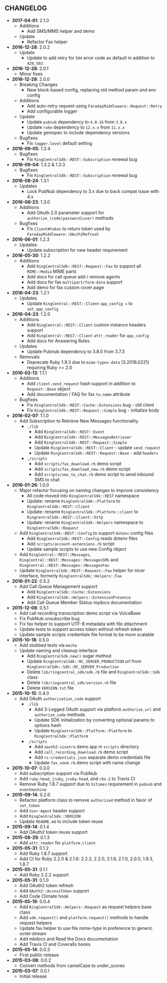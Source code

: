 CHANGELOG
---------
- **2017-04-01**: 2.1.0
  - Additions
    - Add SMS/MMS helper and demo
  - Update
    - Refactor Fax helper
- **2016-12-28**: 2.0.2
  - Update
    - Update to add retry for `504` error code as default in addition to `429`, `503`
- **2016-12-28**: 2.0.1
  - Minor fixes
- **2016-12-28**: 2.0.0
  - Breaking Changes
    - New block-based config, replacing old method param and env config
  - Additions
    - Add auto-retry request using `FaradayMiddleware::Request::Retry`
    - Add configurable logger
  - Update
    - Update `pubnub` dependency to `4.0.16` from `3.8.x`
    - Update `rake` dependency to `12.x.x` from `11.x.x`
    - Update gemspec to include dependency versions
  - Bugfixes
    - Fix `logger.level` default setting
- **2016-09-05**: 1.3.4
  - Bugfixes
    - Fix `RingCentralSdk::REST::Subscription` renewal bug
- **2016-09-04**: 1.3.2 & 1.3.3
  - Bugfixes
    - Fix `RingCentralSdk::REST::Subscription` renewal bug
- **2016-08-24**: 1.3.1
  - Updates
    - Lock PubNub dependency to 3.x due to back compat issue with 4.x
- **2016-08-23**: 1.3.0
  - Additions
    - Add OAuth 2.0 parameter support for `authorize_(code|password|user)` methods
  - Bugfixes
    - Fix `Client#token` to return token used by `FaradayMiddleware::OAuth2Refresh`
- **2016-06-01**: 1.2.3
  - Updates
    - Update subscription for new header requirement
- **2016-05-30**: 1.2.2
  - Additions
    - Add `RingCentralSdk::REST::Request::Fax` to support all `MIME::Media` MIME parts
    - Add docs for call queue add / remove agents
    - Add docs for fax `multipart/form-data` support
    - Add demo for fax custom cover page
- **2016-04-23**: 1.2.1
  - Updates
    - Update `RingCentral::REST::Client` `app_config =` to `set_app_config`
- **2016-04-23**: 1.2.0
  - Additions
    - Add `RingCentral::REST::Client` custom instance headers support
    - Add `RingCentral::REST::Client` `attr_reader` for `app_config`
    - Add docs for Answering Rules
  - Updates
    - Update Pubnub dependency to 3.8.0 from 3.7.3
  - Removals
    - Deprecate Ruby 1.9.3 due to `mime-types-data` (3.2016.0221) requiring Ruby >= 2.0
- **2016-02-13**: 1.1.1
  - Additions
    - Add `client.send_request` hash support in addition to `Request::Base` object
    - Add documentation / FAQ for fax `to.name` attribute
  - Bugfixes
    - Fix `RingCentralSdk::REST::Cache::Extensions` bug - old client
    - Fix `RingCentralSdk::REST::Request::Simple` bug - initialize body
- **2016-02-07**: 1.1.0
  - Add Subscription to Retrieve New Messages functionality
    - `./lib`
      - Add `RingCentralSdk::REST::Event`
      - Add `RingCentralSdk::REST::MessagesRetriever`
      - Add `RingCentralSdk::REST::Request::Simple`
      - Update `RingCentralSdk::REST::Client` - update `send_request`
      - Update `RingCentralSdk::REST::Request::Base` - add `headers`
    - `./scripts`
      - Add `scripts/fax_download.rb` demo script
      - Add `scripts/fax_download_new.rb` demo script
      - Add `scripts/sms_to_chat.rb` demo script to send inbound SMS to chat
- **2016-01-26**: 1.0.0
  - Major refactor focusing on naming changes to improve consistency
    - All code moved into `RingCentralSdk::REST` namespace
    - Update: rename `RingCentralSdk::Platform` to `RingCentralSdk::REST::Client`
    - Update: rename `RingCentralSdk::Platform::client` to `RingCentralSdk::REST::Client::http`
    - Update: rename `RingCentralSdk::Helpers` namespace to `RingCentralSdk::Request`
  - Add `RingCentralSdk::REST::Config` to support `dotenv` config files
    - Add `RingCentralSdk::REST::Config` reads dotenv files
    - Add `scripts/account-extensions.rb` script
    - Update sample scripts to use new Config object
  - Add `RingCentral::REST::Messages`, `RingCentral::REST::Messages::MessagesSMS` and `RingCentral::REST::Messages::MessagesFax`
  - Update `RingCentralSdk::REST::Request::Fax` helper for nicer interface, formerly `RingCentralSdk::Helpers::Fax`
- **2016-01-22**: 0.5.2
  - Add Call Queue Management support
    - Add `RingCentralSdk::Cache::Extensions`
    - Add `RingCentralSdk::Helpers::ExtensionPresence`
    - Add Call Queue Member Status mydocs documentation
- **2015-12-08**: 0.5.1
  - Add call recording transcription demo script via VoiceBase
  - Fix PubNub unsubscribe bug
  - Fix fax helper to support UTF-8 metadata with file attachment
  - Update tests to support access token without refresh token
  - Update sample scripts credentials file format to be more scalable
- **2015-10-18**: 0.5.0
  - Add stubbed tests via `mocha`
  - Update naming and cleanup interface
    - Add `RingCentralSdk.new()` sugar method
    - Update `RingCentralSdk::RC_SERVER_PRODUCTION` url from `RingCentralSdk::Sdk::RC_SERVER_Production`
    - Delete `lib/ringcentral_sdk/sdk.rb` file and `RingCentralSdk::Sdk` class
    - Delete `lib/ringcentral_sdk/version.rb` file
    - Delete `VERSION.txt` file
- **2015-10-15**: 0.4.0
  - Add OAuth `authorization_code` support
    - `./lib`
      - Add 3-Legged OAuth support via platform `authorize_url` and `authorize_code` methods
      - Update SDK initialization by converting optional params to options hash
      - Update `RingCentralSdk::Platform::Platform` to `RingCentralSdk::Platform`
    - `./scripts`
      - Add `oauth2-sinatra` demo app in `scripts` directory
      - Add `call_recording_download.rb` demo script
      - Add `rc-credentials.json` separate demo credentials file
      - Update `fax_send.rb` demo script with name change
- **2015-10-07**: 0.3.0
  - Add subscription support via PubNub
  - Add `ruby-head`, `jruby`, `jruby-head`, and `rbx-2` to Travis CI
  - Remove Ruby 1.8.7 support due to `hitimes` requirement in `pubnub` and `eventmachine`
- **2015-09-14**: 0.2.0
  - Refactor platform class to remove `authorized` method in favor of `set_token`
  - Add `User-Agent` header support
  - Add `RingCentralSdk::VERSION`
  - Update `README.md` to include token reuse
- **2015-09-14**: 0.1.4
  - Add OAuth2 token reuse support
- **2015-08-29**: 0.1.3
  - Add `attr_reader` for `platform.client`
- **2015-05-31**: 0.1.2
  - Add Ruby 1.8.7 support
  - Add CI for Ruby 2.2.0 & 2.1.6: 2.2.2, 2.2.0, 2.1.6, 2.1.0, 2.0.0, 1.9.3, 1.8.7
- **2015-05-31**: 0.1.1
  - Add Ruby 2.2.2 support
- **2015-05-31**: 0.1.0
  - Add OAuth2 token refresh
  - Add `OAuth2::AccessToken` support
  - Add Code Climate hook
- **2015-05-19**: 0.0.4
  - Add `RingCentralSdk::Helpers::Request` as request helpers base class
  - Add `sdk.request()` and `platform.request()` methods to handle request helpers
  - Update fax helper to use file mime-type in preference to generic octet-stream
  - Add mkdocs and Read the Docs documentation
  - Add Travis CI and Coveralls hooks
- **2015-05-14**: 0.0.3
  - First public release
- **2015-03-08**: 0.0.2
  - Convert methods from camelCase to under_scores
- **2015-03-07**: 0.0.1
  - Initial release

